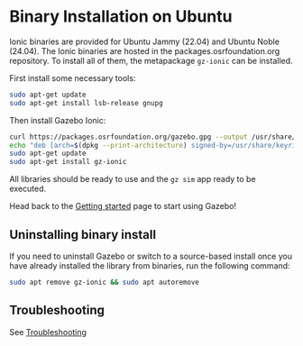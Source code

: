 # Binary Installation on Ubuntu

Ionic binaries are provided for Ubuntu Jammy (22.04) and Ubuntu Noble (24.04). The
Ionic binaries are hosted in the packages.osrfoundation.org repository.
To install all of them, the metapackage `gz-ionic` can be installed.

First install some necessary tools:

```bash
sudo apt-get update
sudo apt-get install lsb-release gnupg
```

Then install Gazebo Ionic:


```bash
curl https://packages.osrfoundation.org/gazebo.gpg --output /usr/share/keyrings/pkgs-osrf-archive-keyring.gpg
echo "deb [arch=$(dpkg --print-architecture) signed-by=/usr/share/keyrings/pkgs-osrf-archive-keyring.gpg] http://packages.osrfoundation.org/gazebo/ubuntu-stable $(lsb_release -cs) main" | sudo tee /etc/apt/sources.list.d/gazebo-stable.list > /dev/null
sudo apt-get update
sudo apt-get install gz-ionic
```

All libraries should be ready to use and the `gz sim` app ready to be executed.

Head back to the [Getting started](/docs/all/getstarted)
page to start using Gazebo!


## Uninstalling binary install

If you need to uninstall Gazebo or switch to a source-based install once you
have already installed the library from binaries, run the following command:

```bash
sudo apt remove gz-ionic && sudo apt autoremove
```

## Troubleshooting

See [Troubleshooting](/docs/ionic/troubleshooting#ubuntu)
